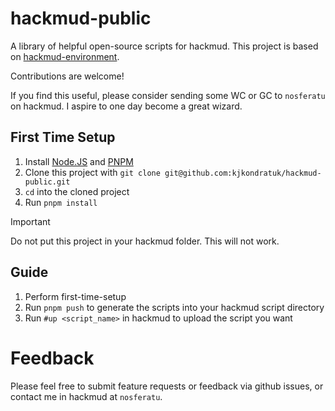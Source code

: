 # hackmud-public

A library of helpful open-source scripts for hackmud. This project is based on [hackmud-environment](https://github.com/samualtnorman/hackmud-environment).

Contributions are welcome!

If you find this useful, please consider sending some WC or GC to `nosferatu` on hackmud.  I aspire to one day become
a great wizard.

## First Time Setup
1. Install [Node.JS](https://nodejs.org/en/download) and [PNPM](https://pnpm.io/installation)
2. Clone this project with `git clone git@github.com:kjkondratuk/hackmud-public.git`
3. `cd` into the cloned project
4. Run `pnpm install`

> [!IMPORTANT]
> Do not put this project in your hackmud folder. This will not work.

## Guide
1. Perform first-time-setup
2. Run `pnpm push` to generate the scripts into your hackmud script directory
3. Run `#up <script_name>` in hackmud to upload the script you want

# Feedback

Please feel free to submit feature requests or feedback via github issues, or contact me in hackmud at `nosferatu`.